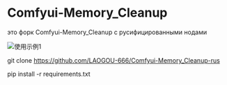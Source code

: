 ﻿# Comfyui-Memory_Cleanup

это форк Comfyui-Memory_Cleanup с русифицированными нодами


![使用示例1](1.png)


git clone https://github.com/LAOGOU-666/Comfyui-Memory_Cleanup-rus

pip install -r requirements.txt

